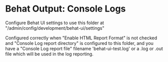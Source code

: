 # Behat Output: Console Logs

Configure Behat UI settings to use this folder at "/admin/config/development/behat-ui/settings"

Configured correctly when "Enable HTML Report Format" is not checked and "Console Log report directory" is configured to this folder, and you have a "Console Log report file" filename 'behat-ui-test.log' or a .log or .out file which will be used in the log reporting.